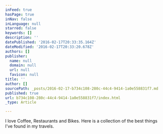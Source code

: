```yaml
---
inFeed: true
hasPage: true
inNav: false
inLanguage: null
starred: false
keywords: []
description: ''
datePublished: '2016-02-17T20:33:35.164Z'
dateModified: '2016-02-17T20:33:20.678Z'
authors: []
publisher:
  name: null
  domain: null
  url: null
  favicon: null
title: ''
author: []
sourcePath: _posts/2016-02-17-b734c108-280c-44c4-9414-1a0e558831f7.md
published: true
url: b734c108-280c-44c4-9414-1a0e558831f7/index.html
_type: Article

---
```

I love Coffee, Restaurants and Bikes. Here is a  collection of the best things I've found in my travels.